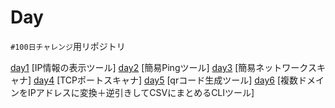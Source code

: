 # Day
`#100日チャレンジ`用リポジトリ

[day1](day1/main.py) [IP情報の表示ツール]
[day2](day2/main.py) [簡易Pingツール]
[day3](day3/main.py) [簡易ネットワークスキャナ]
[day4](day4/main.py) [TCPポートスキャナ]
[day5](day5/main.py) [qrコード生成ツール]
[day6](day6/main.py) [複数ドメインをIPアドレスに変換＋逆引きしてCSVにまとめるCLIツール]